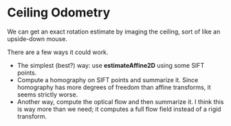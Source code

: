 # Ceiling Odometry

We can get an exact rotation estimate by imaging the ceiling,
sort of like an upside-down mouse.

There are a few ways it could work.

* The simplest (best?) way: use __estimateAffine2D__ using some SIFT points.
* Compute a homography on SIFT points and summarize it.
  Since homography has more degrees of freedom than affine transforms,
  it seems strictly worse.
* Another way, compute the optical flow and then summarize it.
  I think this is way more than we need; it computes a full flow field instead of a rigid transform.
